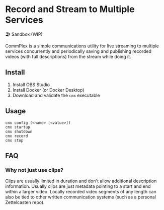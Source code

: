 # Record and Stream to Multiple Services

🏖️ Sandbox (WIP)

CommPlex is a simple communications utility for live streaming to
multiple services concurrently and periodically saving and publishing
recorded videos (with full descriptions) from the stream while doing it.

## Install

1. Install OBS Studio
1. Install Docker (or Docker Desktop)
1. Download and validate the `cmx` executable

## Usage

```
cmx config (<name> [<value>])
cmx startup 
cmx shutdown
cmx record
cmx stop
```

## FAQ

### Why not just use clips?

Clips are usually limited in duration and don't allow additional
description information. Usually clips are just metadata pointing to a
start and end within a larger video. Locally recorded video segments of
any length can also be tied to other written communication systems (such
as a personal Zettelcasten repo).
